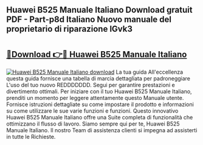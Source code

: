 ## Huawei B525 Manuale Italiano Download gratuit PDF - Part-p8d Italiano Nuovo manuale del proprietario di riparazione lGvk3

# <h2><a href="http://dfb6fmi.blite.top/?on=Huawei+B525+Manuale+Italiano">🔗Download 👉🔴 Huawei B525 Manuale Italiano</a></h2>

[![Huawei B525 Manuale Italiano download](https://i.imgur.com/lujVjoI.png)](http://dfb6fmi.blite.top/?on=Huawei+B525+Manuale+Italiano)
La tua guida All'eccellenza questa guida fornisce una tabella di marcia dettagliata per padroneggiare L'uso del tuo nuovo REDDDDDDD. Segui per garantire prestazioni e divertimento ottimali. Per iniziare con il tuo Huawei B525 Manuale Italiano, prenditi un momento per leggere attentamente questo Manuale utente. Fornisce istruzioni dettagliate su come impostare il prodotto e informazioni su come utilizzare le sue varie funzioni e funzioni. Questo innovativo Huawei B525 Manuale Italiano offre una Suite completa di funzionalità che ottimizzano il flusso di lavoro. Siamo sempre qui per te, Huawei B525 Manuale Italiano. Il nostro Team di assistenza clienti si impegna ad assisterti in tutte le Richieste.
